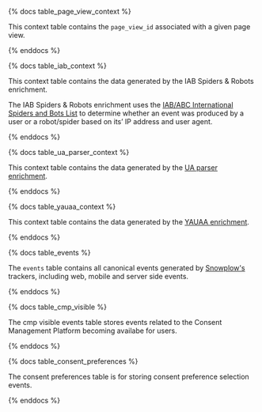 {% docs table_page_view_context %}

This context table contains the `page_view_id` associated with a given page view.

{% enddocs %}

{% docs table_iab_context %}

This context table contains the data generated by the IAB Spiders & Robots enrichment.

The IAB Spiders & Robots enrichment uses the [IAB/ABC International Spiders and Bots List](https://iabtechlab.com/software/iababc-international-spiders-and-bots-list/) to determine whether an event was produced by a user or a robot/spider based on its’ IP address and user agent.

{% enddocs %}


{% docs table_ua_parser_context %}

This context table contains the data generated by the [UA parser enrichment](https://docs.snowplow.io/docs/enriching-your-data/available-enrichments/ua-parser-enrichment/).

{% enddocs %}


{% docs table_yauaa_context %}

This context table contains the data generated by the [YAUAA enrichment](https://docs.snowplow.io/docs/enriching-your-data/available-enrichments/yauaa-enrichment/).

{% enddocs %}


{% docs table_events %}

The `events` table contains all canonical events generated by [Snowplow's](https://snowplow.io/) trackers, including web, mobile and server side events.

{% enddocs %}

{% docs table_cmp_visible %}

The cmp visible events table stores events related to the Consent Management Platform becoming availabe for users.

{% enddocs %}

{% docs table_consent_preferences %}

The consent preferences table is for storing consent preference selection events.

{% enddocs %}
